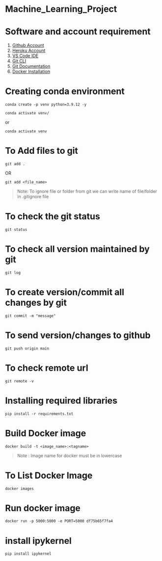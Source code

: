 # Machine_Learning_Project


# Software and account requirement

1. [Github Account](https://github.com/)
2. [Heroku Account]()
3. [VS Code IDE](https://code.visualstudio.com/download)
4. [Git CLI](https://git-scm.com/downloads)
5. [Git Documentation](https://git-scm.com/docs/gittutorial)
6. [Docker Installation](https://docs.docker.com/desktop/)

# Creating conda environment

```
conda create -p venv python=3.9.12 -y
```
```
conda activate venv/
```
or 
```
conda activate venv
```
# To Add files to git
```
git add .
```

OR
```
git add <file_name>
```

> Note: To ignore file or folder from git we can write name of file/folder in .gitignore file

# To check the git status 
```
git status
```
# To check all version maintained by git
```
git log
```

# To create version/commit all changes by git
```
git commit -m "message"
```

# To send version/changes to github
```
git push origin main
```

# To check remote url 
```
git remote -v
```

# Installing required libraries
```
pip install -r requirements.txt
```

# Build Docker image
```
docker build -t <image_name>:<tagname>

```
 > Note : Image name for docker must be in lowercase


# To List Docker Image
```
docker images
```
# Run docker image 
```
docker run -p 5000:5000 -e PORT=5000 df75b65f7fa4
``` 
# install ipykernel
```
pip install ipykernel
```

